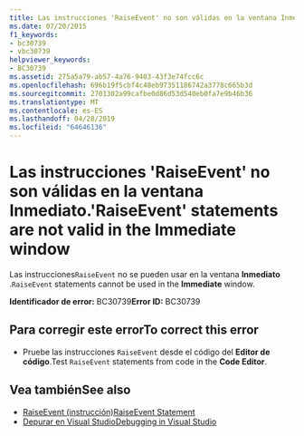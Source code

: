 ```yaml
---
title: Las instrucciones 'RaiseEvent' no son válidas en la ventana Inmediato.
ms.date: 07/20/2015
f1_keywords:
- bc30739
- vbc30739
helpviewer_keywords:
- BC30739
ms.assetid: 275a5a79-ab57-4a76-9403-43f3e74fcc6c
ms.openlocfilehash: 696b19f5cbf4c48eb97351186742a3778c665b3d
ms.sourcegitcommit: 2701302a99cafbe0d86d53d540eb0fa7e9b46b36
ms.translationtype: MT
ms.contentlocale: es-ES
ms.lasthandoff: 04/28/2019
ms.locfileid: "64646136"
---
```

# <a name="raiseevent-statements-are-not-valid-in-the-immediate-window"></a><span data-ttu-id="f05e5-102">Las instrucciones 'RaiseEvent' no son válidas en la ventana Inmediato.</span><span class="sxs-lookup"><span data-stu-id="f05e5-102">'RaiseEvent' statements are not valid in the Immediate window</span></span>
<span data-ttu-id="f05e5-103">Las instrucciones`RaiseEvent` no se pueden usar en la ventana **Inmediato** .</span><span class="sxs-lookup"><span data-stu-id="f05e5-103">`RaiseEvent` statements cannot be used in the **Immediate** window.</span></span>  
  
 <span data-ttu-id="f05e5-104">**Identificador de error:** BC30739</span><span class="sxs-lookup"><span data-stu-id="f05e5-104">**Error ID:** BC30739</span></span>  
  
## <a name="to-correct-this-error"></a><span data-ttu-id="f05e5-105">Para corregir este error</span><span class="sxs-lookup"><span data-stu-id="f05e5-105">To correct this error</span></span>  
  
- <span data-ttu-id="f05e5-106">Pruebe las instrucciones `RaiseEvent` desde el código del **Editor de código**.</span><span class="sxs-lookup"><span data-stu-id="f05e5-106">Test `RaiseEvent` statements from code in the **Code Editor**.</span></span>  
  
## <a name="see-also"></a><span data-ttu-id="f05e5-107">Vea también</span><span class="sxs-lookup"><span data-stu-id="f05e5-107">See also</span></span>

- [<span data-ttu-id="f05e5-108">RaiseEvent (instrucción)</span><span class="sxs-lookup"><span data-stu-id="f05e5-108">RaiseEvent Statement</span></span>](../../visual-basic/language-reference/statements/raiseevent-statement.md)
- [<span data-ttu-id="f05e5-109">Depurar en Visual Studio</span><span class="sxs-lookup"><span data-stu-id="f05e5-109">Debugging in Visual Studio</span></span>](/visualstudio/debugger/debugging-in-visual-studio)
